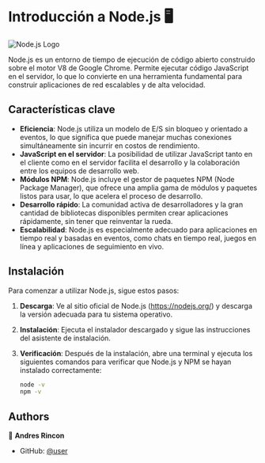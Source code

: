 # Introducción a Node.js 🖥️

![Node.js Logo](nodejs-logo.png)

Node.js es un entorno de tiempo de ejecución de código abierto construido sobre el motor V8 de Google Chrome. Permite ejecutar código JavaScript en el servidor, lo que lo convierte en una herramienta fundamental para construir aplicaciones de red escalables y de alta velocidad.

## Características clave

- **Eficiencia**: Node.js utiliza un modelo de E/S sin bloqueo y orientado a eventos, lo que significa que puede manejar muchas conexiones simultáneamente sin incurrir en costos de rendimiento.
- **JavaScript en el servidor**: La posibilidad de utilizar JavaScript tanto en el cliente como en el servidor facilita el desarrollo y la colaboración entre los equipos de desarrollo web.
- **Módulos NPM**: Node.js incluye el gestor de paquetes NPM (Node Package Manager), que ofrece una amplia gama de módulos y paquetes listos para usar, lo que acelera el proceso de desarrollo.
- **Desarrollo rápido**: La comunidad activa de desarrolladores y la gran cantidad de bibliotecas disponibles permiten crear aplicaciones rápidamente, sin tener que reinventar la rueda.
- **Escalabilidad**: Node.js es especialmente adecuado para aplicaciones en tiempo real y basadas en eventos, como chats en tiempo real, juegos en línea y aplicaciones de seguimiento en vivo.

## Instalación

Para comenzar a utilizar Node.js, sigue estos pasos:

1. **Descarga**: Ve al sitio oficial de Node.js (https://nodejs.org/) y descarga la versión adecuada para tu sistema operativo.

2. **Instalación**: Ejecuta el instalador descargado y sigue las instrucciones del asistente de instalación.

3. **Verificación**: Después de la instalación, abre una terminal y ejecuta los siguientes comandos para verificar que Node.js y NPM se hayan instalado correctamente:
   
   ```sh
   node -v
   npm -v

## Authors

👤 **Andres Rincon**

- GitHub: [@user]([https://github.com/user](https://github.com/Andres-Rincon0/node-js-main))

